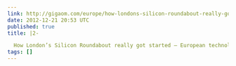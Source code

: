 ```yaml
---
link: http://gigaom.com/europe/how-londons-silicon-roundabout-really-got-started/
date: 2012-12-21 20:53 UTC
published: true
title: |2-

  How London’s Silicon Roundabout really got started — European technology news
tags: []
---
```



